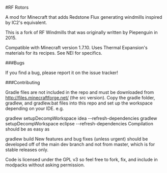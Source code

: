 #RF Rotors

A mod for Minecraft that adds Redstone Flux generating windmills inspired by IC2's equivalent.

This is a fork of RF Windmills that was originally written by Piepenguin in 2015.

Compatible with Minecraft version 1.7.10. Uses Thermal Expansion's materials for its recipes. See NEI for specifics.

###Bugs

If you find a bug, please report it on the issue tracker!

###Contributing

Gradle files are not included in the repo and must be downloaded from http://files.minecraftforge.net/ (the src version). Copy the gradle folder, gradlew, and gradlew.bat files into this repo and set up the workspace depending on your IDE. e.g.

gradlew setupDecompWorkspace idea --refresh-dependencies
gradlew setupDecompWorkspace eclipse --refresh-dependencies
Compilation should be as easy as

gradlew build
New features and bug fixes (unless urgent) should be developed off of the main dev branch and not from master, which is for stable releases only.

Code is licensed under the GPL v3 so feel free to fork, fix, and include in modpacks without asking permission.
